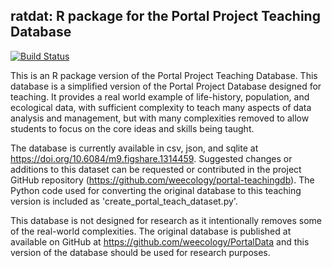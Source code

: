 ## ratdat: R package for the Portal Project Teaching Database

[![Build Status](https://travis-ci.org/weecology/ratdat.svg?branch=master)](https://travis-ci.org/weecology/ratdat)

This is an R package version of the Portal Project Teaching Database. This database is a simplified version of the Portal Project Database designed for teaching. It provides a real world example of life-history, population, and ecological data, with sufficient complexity to teach many aspects of data analysis and management, but with many complexities removed to allow students to focus on the core ideas and skills being taught.

The database is currently available in csv, json, and sqlite at https://doi.org/10.6084/m9.figshare.1314459. Suggested changes or additions to this dataset can be requested or contributed in the project GitHub repository (https://github.com/weecology/portal-teachingdb). The Python code used for converting the original database to this teaching version is included as 'create_portal_teach_dataset.py'.

This database is not designed for research as it intentionally removes some of the real-world complexities. The original database is published at available on GitHub at https://github.com/weecology/PortalData and this version of the database should be used for research purposes.
